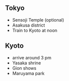 ## Tokyo
- Sensoji Temple (optional)
- Asakusa district
- Train to Kyoto at noon
## Kyoto
- arrive around 3 pm
- Yasaka shrine
- Gion shows
- Maruyama park